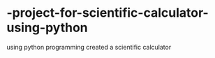 # -project-for-scientific-calculator-using-python
using python programming created a scientific calculator

